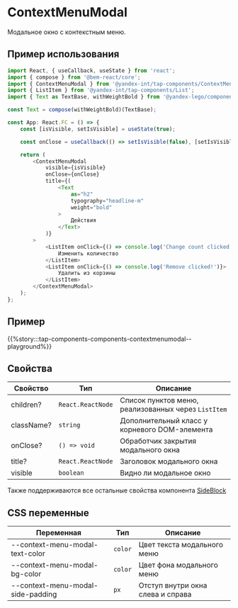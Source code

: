 # ContextMenuModal

Модальное окно с контекстным меню.

## Пример использования

```typescript jsx
import React, { useCallback, useState } from 'react';
import { compose } from '@bem-react/core';
import { ContextMenuModal } from '@yandex-int/tap-components/ContextMenuModal';
import { ListItem } from '@yandex-int/tap-components/List';
import { Text as TextBase, withWeightBold } from '@yandex-lego/components/Text';

const Text = compose(withWeightBold)(TextBase);

const App: React.FC = () => {
    const [isVisible, setIsVisible] = useState(true);

    const onClose = useCallback(() => setIsVisible(false), [setIsVisible]);

    return (
        <ContextMenuModal
            visible={isVisible}
            onClose={onClose}
            title={(
                <Text
                    as="h2"
                    typography="headline-m"
                    weight="bold"
                >
                    Действия
                </Text>
            )}
        >
            <ListItem onClick={() => console.log('Change count clicked!')}>
                Изменить количество
            </ListItem>
            <ListItem onClick={() => console.log('Remove clicked!')}>
                Удалить из корзины
            </ListItem>
        </ContextMenuModal>
    );
};
```

## Пример

{{%story:::tap-components-components-contextmenumodal--playground%}}

## Свойства

| Свойство   | Тип               | Описание                                            |
| ---------- | ----------------- | --------------------------------------------------- |
| children?  | `React.ReactNode` | Список пунктов меню, реализованных через `ListItem` |
| className? | `string`          | Дополнительный класс у корневого DOM-элемента       |
| onClose?   | `() => void`      | Обработчик закрытия модального окна                 |
| title?     | `React.ReactNode` | Заголовок модального окна                           |
| visible    | `boolean`         | Видно ли модальное окно                             |

Также поддерживаются все остальные свойства компонента [SideBlock](/?path=/docs/tap-components-components-sideblock--playground)

## CSS переменные

| Переменная                        | Тип     | Описание                          |
| --------------------------------- | ------- | --------------------------------- |
| --context-menu-modal-text-color   | `color` | Цвет текста модального меню       |
| --context-menu-modal-bg-color     | `color` | Цвет фона модального меню         |
| --context-menu-modal-side-padding | `px`    | Отступ внутри окна слева и справа |
